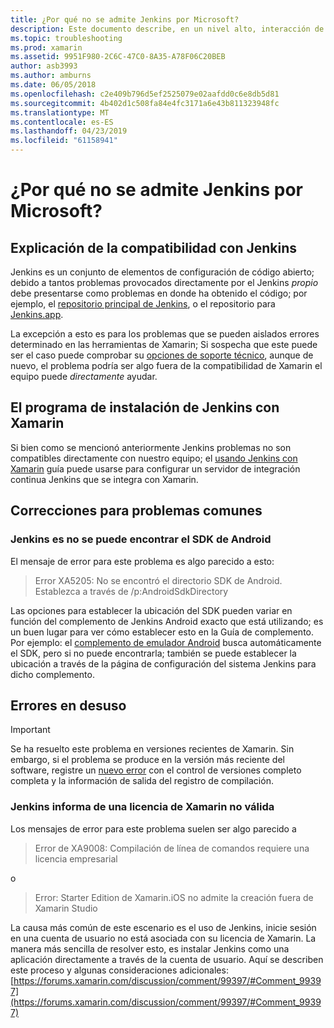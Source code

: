 ```yaml
---
title: ¿Por qué no se admite Jenkins por Microsoft?
description: Este documento describe, en un nivel alto, interacción de Xamarin con el sistema de integración continua Jenkins. También describe algunos problemas comunes que surgen al trabajar con Jenkins.
ms.topic: troubleshooting
ms.prod: xamarin
ms.assetid: 9951F980-2C6C-47C0-8A35-A78F06C20BEB
author: asb3993
ms.author: amburns
ms.date: 06/05/2018
ms.openlocfilehash: c2e409b796d5ef2525079e02aafdd0c6e8db5d81
ms.sourcegitcommit: 4b402d1c508fa84e4fc3171a6e43b811323948fc
ms.translationtype: MT
ms.contentlocale: es-ES
ms.lasthandoff: 04/23/2019
ms.locfileid: "61158941"
---
```

# <a name="why-isnt-jenkins-supported-by-microsoft"></a>¿Por qué no se admite Jenkins por Microsoft?

## <a name="jenkins-support-explanation"></a>Explicación de la compatibilidad con Jenkins

Jenkins es un conjunto de elementos de configuración de código abierto; debido a tantos problemas provocados directamente por el Jenkins *propio* debe presentarse como problemas en donde ha obtenido el código; por ejemplo, el [repositorio principal de Jenkins](https://github.com/jenkinsci/jenkins), o el repositorio para [ Jenkins.app](https://github.com/stisti/jenkins-app).

La excepción a esto es para los problemas que se pueden aislados errores determinado en las herramientas de Xamarin; Si sospecha que este puede ser el caso puede comprobar su [opciones de soporte técnico](~/cross-platform/troubleshooting/support-options.md), aunque de nuevo, el problema podría ser algo fuera de la compatibilidad de Xamarin el equipo puede *directamente* ayudar.

## <a name="setup-jenkins-with-xamarin"></a>El programa de instalación de Jenkins con Xamarin

Si bien como se mencionó anteriormente Jenkins problemas no son compatibles directamente con nuestro equipo; el [usando Jenkins con Xamarin](~/tools/ci/jenkins-walkthrough.md) guía puede usarse para configurar un servidor de integración continua Jenkins que se integra con Xamarin. 

## <a name="fixes-for-common-issues"></a>Correcciones para problemas comunes

### <a name="jenkins-is-unable-to-find-the-android-sdk"></a>Jenkins es no se puede encontrar el SDK de Android

El mensaje de error para este problema es algo parecido a esto:

> Error XA5205: No se encontró el directorio SDK de Android. Establezca a través de /p:AndroidSdkDirectory

Las opciones para establecer la ubicación del SDK pueden variar en función del complemento de Jenkins Android exacto que está utilizando; es un buen lugar para ver cómo establecer esto en la Guía de complemento. Por ejemplo: el [complemento de emulador Android](https://wiki.jenkins-ci.org/display/JENKINS/Android+Emulator+Plugin#AndroidEmulatorPlugin-Systemconfiguration) busca automáticamente el SDK, pero si no puede encontrarla; también se puede establecer la ubicación a través de la página de configuración del sistema Jenkins para dicho complemento. 


## <a name="deprecated-errors"></a>Errores en desuso

> [!IMPORTANT]
> Se ha resuelto este problema en versiones recientes de Xamarin. Sin embargo, si el problema se produce en la versión más reciente del software, registre un [nuevo error](~/cross-platform/troubleshooting/questions/howto-file-bug.md) con el control de versiones completo completa y la información de salida del registro de compilación.



### <a name="jenkins-reports-an-invalid-xamarin-license"></a>Jenkins informa de una licencia de Xamarin no válida
Los mensajes de error para este problema suelen ser algo parecido a

> Error de XA9008: Compilación de línea de comandos requiere una licencia empresarial

o

> Error: Starter Edition de Xamarin.iOS no admite la creación fuera de Xamarin Studio 

La causa más común de este escenario es el uso de Jenkins, inicie sesión en una cuenta de usuario no está asociada con su licencia de Xamarin. La manera más sencilla de resolver esto, es instalar Jenkins como una aplicación directamente a través de la cuenta de usuario. Aquí se describen este proceso y algunas consideraciones adicionales: [https://forums.xamarin.com/discussion/comment/99397/#Comment_99397](https://forums.xamarin.com/discussion/comment/99397/#Comment_99397)
